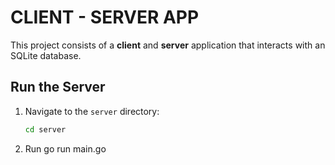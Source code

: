 # CLIENT - SERVER APP

This project consists of a **client** and **server** application that interacts with an SQLite database.

## **Run the Server**

1. Navigate to the `server` directory:
   ```bash
   cd server
2. Run 
   go run main.go
